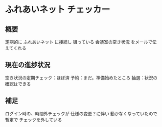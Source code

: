 # ふれあいネット チェッカー

## 概要

定期的に ふれあいネット に接続し
狙っている 会議室の空き状況 をメールで伝えてくれる

## 現在の進捗状況

空き状況の定期チェック：ほぼ済
予約：まだ。準備始めたところ
抽選：状況の確認はできる

## 補足

ログイン時の、時間外チェックが 仕様の変更？に伴い
動かなくなっていたので
暫定で チェックを外している
